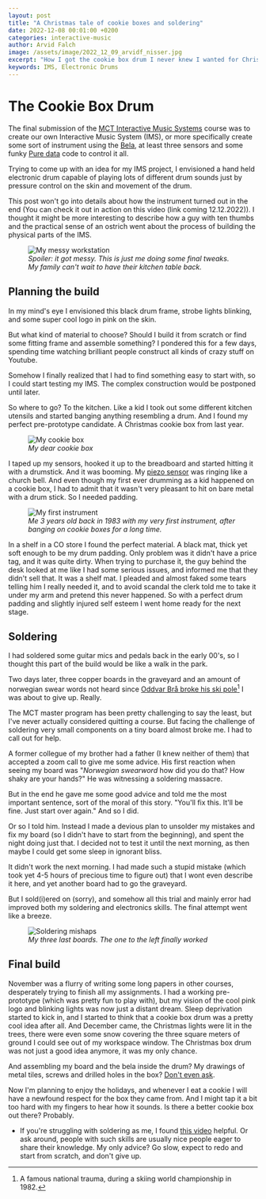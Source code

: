 ```yaml
---
layout: post
title: "A Christmas tale of cookie boxes and soldering"
date: 2022-12-08 00:01:00 +0200
categories: interactive-music
author: Arvid Falch
image: /assets/image/2022_12_09_arvidf_nisser.jpg
excerpt: "How I got the cookie box drum I never knew I wanted for Christmas"
keywords: IMS, Electronic Drums
---
```


# The Cookie Box Drum

The final submission of the [MCT Interactive Music Systems](https://www.uio.no/studier/emner/hf/imv/MCT4045/) course was to create our own Interactive Music System (IMS), or more specifically create some sort of instrument using the [Bela](https://bela.io/), at least three sensors and some funky [Pure data](https://puredata.info/) code to control it all.  

Trying to come up with an idea for my IMS project, I envisioned a hand held electronic drum capable of playing lots of different drum sounds just by pressure control on the skin and movement of the drum.

This post won't go into details about how the instrument turned out in the end (You can check it out in action on this video (link coming 12.12.2022)). I thought it might be more interesting to describe how a guy with ten thumbs and the practical sense of an ostrich went about the process of building the physical parts of the IMS.  

<figure style="float: none">
   <img src="/assets/image/2022_12_09_arvidf_messy_desk.jpg" alt="My messy workstation" title="" width="auto" />
   <figcaption><i>Spoiler: it got messy. This is just me doing some final tweaks. My family can't wait to have their kitchen table back.</i></figcaption>
</figure>



## Planning the build

In my mind's eye I envisioned this black drum frame, strobe lights blinking, and some super cool logo in pink on the skin.

But what kind of material to choose? Should I build it from scratch or find some fitting frame and assemble something? I pondered this for a few days, spending time watching brilliant people construct all kinds of crazy stuff on Youtube.

Somehow I finally realized that I had to find something easy to start with, so I could start testing my IMS. The complex construction would be postponed until later.

So where to go? To the kitchen. Like a kid I took out some different kitchen utensils and started banging anything resembling a drum. And I found my perfect pre-prototype candidate. A Christmas cookie box from last year.

<figure style="float: none">
   <img src="/assets/image/2022_12_09_arvidf_cookie_box.jpg" alt="My cookie box" title="" width="auto" />
   <figcaption><i>My dear cookie box</i></figcaption>
</figure>

I taped up my sensors, hooked it up to the breadboard and started hitting it with a drumstick. And it was booming. My [piezo sensor](https://www.sparkfun.com/products/10293) was ringing like a church bell. And even though my first ever drumming as a kid happened on a cookie box, I had to admit that it wasn't very pleasant to hit on bare metal with a drum stick. So I needed padding.

<figure style="float: none">
   <img src="/assets/image/2022_12_09_arvidf_first_drum.jpg" alt="My first instrument" title="" width="auto" />
   <figcaption><i>Me 3 years old back in 1983 with my very first instrument, after banging on cookie boxes for a long time. </i></figcaption>
</figure>

In a shelf in a CO store I found the perfect material. A black mat, thick yet soft enough to be my drum padding. Only problem was it didn't have a price tag, and it was quite dirty. When trying to purchase it, the guy behind the desk looked at me like I had some serious issues, and informed me that they didn't sell that. It was a shelf mat. I pleaded and almost faked some tears telling him I really needed it, and to avoid scandal the clerk told me to take it under my arm and pretend this never happened. So with a perfect drum padding and slightly injured self esteem I went home ready for the next stage.

## Soldering

I had soldered some guitar mics and pedals back in the early 00's, so I thought this part of the build would be like a walk in the park.

Two days later, three copper boards in the graveyard and an amount of norwegian swear words not heard since [Oddvar Brå broke his ski pole](https://youtu.be/nBr9uQG52a0?t=20)[^1] I was about to give up. Really.

The MCT master program has been pretty challenging to say the least, but I've never actually considered quitting a course. But facing the challenge of soldering very small components on a tiny board almost broke me. I had to call out for help.

A former collegue of my brother had a father (I knew neither of them) that accepted a zoom call to give me some advice. His first reaction when seeing my board was "*Norwegian swearword* how did you do that? How shaky are your hands?" He was witnessing a soldering massacre.

But in the end he gave me some good advice and told me the most important sentence, sort of the moral of this story. "You'll fix this. It'll be fine. Just start over again." And so I did.

Or so I told him. Instead I made a devious plan to unsolder my mistakes and fix my board (so I didn't have to start from the beginning), and spent the night doing just that. I decided not to test it until the next morning, as then maybe I could get some sleep in ignorant bliss.  

It didn't work the next morning. I had made such a stupid mistake (which took yet 4-5 hours of precious time to figure out) that I wont even describe it here, and yet another board had to go the graveyard.

But I sold(i)ered on (sorry), and somehow all this trial and mainly error had improved both my soldering and electronics skills. The final attempt went like a breeze.  

<figure style="float: none">
   <img src="/assets/image/2022_12_09_arvidf_circuitboard_graveyard.jpg" alt="Soldering mishaps" title="" width="auto" />
   <figcaption><i>My three last boards. The one to the left finally worked</i></figcaption>
</figure>

## Final build

November was a flurry of writing some long papers in other courses, desperately trying to finish all my assignments. I had a working pre-prototype (which was pretty fun to play with), but my vision of the cool pink logo and blinking lights was now just a distant dream. Sleep deprivation started to kick in, and I started to think that a cookie box drum was a pretty cool idea after all. And December came, the Christmas lights were lit in the trees, there were even some snow covering the three square meters of ground I could see out of my workspace window. The Christmas box drum was not just a good idea anymore, it was my only chance.

And assembling my board and the bela inside the drum? My drawings of metal tiles, screws and drilled holes in the box?
[Don't even ask](https://en.wikipedia.org/wiki/Gaffer_tape).

Now I'm planning to enjoy the holidays, and whenever I eat a cookie I will have a newfound respect for the box they came from. And I might tap it a bit too hard with my fingers to hear how it sounds. Is there a better cookie box out there? Probably.

* If you're struggling with soldering as me, I found [this video](https://www.youtube.com/watch?v=VxMV6wGS3NY&t=245s) helpful. Or ask around, people with such skills are usually nice people eager to share their knowledge. My only advice? Go slow, expect to redo and start from scratch, and don't give up.  

[^1]: A famous national trauma, during a skiing world championship in 1982.
